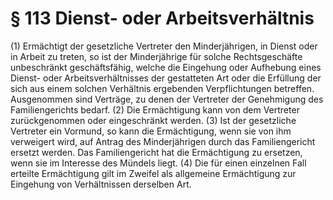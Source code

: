# § 113 Dienst- oder Arbeitsverhältnis
(1) Ermächtigt der gesetzliche Vertreter den Minderjährigen, in Dienst oder in Arbeit zu treten, so ist der Minderjährige für solche Rechtsgeschäfte unbeschränkt geschäftsfähig, welche die Eingehung oder Aufhebung eines Dienst- oder Arbeitsverhältnisses der gestatteten Art oder die Erfüllung der sich aus einem solchen Verhältnis ergebenden Verpflichtungen betreffen. Ausgenommen sind Verträge, zu denen der Vertreter der Genehmigung des Familiengerichts bedarf.
(2) Die Ermächtigung kann von dem Vertreter zurückgenommen oder eingeschränkt werden.
(3) Ist der gesetzliche Vertreter ein Vormund, so kann die Ermächtigung, wenn sie von ihm verweigert wird, auf Antrag des Minderjährigen durch das Familiengericht ersetzt werden. Das Familiengericht hat die Ermächtigung zu ersetzen, wenn sie im Interesse des Mündels liegt.
(4) Die für einen einzelnen Fall erteilte Ermächtigung gilt im Zweifel als allgemeine Ermächtigung zur Eingehung von Verhältnissen derselben Art.